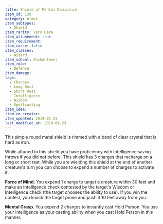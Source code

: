 ```yaml
---
title: Shield of Mental Dominance
item_id: 139
category: Armor
item_subtypes:
  - Shield
item_rarity: Very Rare
item_attunement: true
item_requirement:
item_curse: false
item_classes:
  - Wizard
item_school: Enchantment
item_role:
  - Defense
item_damage:
tags:
  - Charges
  - Long Rest
  - Short Rest
  - Intelligence
  - Wisdom
  - Spellcasting
item_idea:
item_co_creator:
item_updated: 2019-01-23
last_modified_at: 2019-01-23
---
```


This simple round metal shield is rimmed with a band of clear crystal that is hard as iron.

While attuned to this shield you have proficiency with Intelligence saving throws if you did not before.
This shield has 3 charges that recharge on a long or short rest. While you are wielding this shield at the end of another creature's turn you can choose to expend a number of charges to activate it.

**Force of Mind.** You expend 1 charge to target a creature within 30 feet and make an Intelligence check contested by the target's Wisdom or Intelligence check (the target chooses the ability to use). If you win the contest, you knock the target prone and push it 10 feet away from you.

**Mental Grasp.** You expend 2 charges to instantly cast <magic-spell>Hold Person</magic-spell>. You use your Intelligence as your casting ability when you cast <magic-spell>Hold Person</magic-spell> in this manner.
